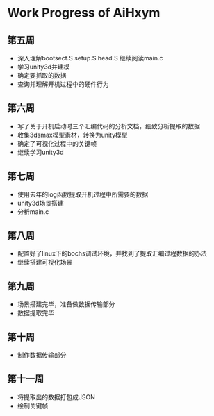 # Work Progress of AiHxym

## 第五周

* 深入理解bootsect.S setup.S head.S 继续阅读main.c
* 学习unity3d并建模
* 确定要抓取的数据
* 查询并理解开机过程中的硬件行为

## 第六周

* 写了关于开机启动时三个汇编代码的分析文档，细致分析提取的数据
* 收集3dsmax模型素材，转换为unity模型
* 确定了可视化过程中的关键帧
* 继续学习unity3d

## 第七周

* 使用去年的log函数提取开机过程中所需要的数据
* unity3d场景搭建
* 分析main.c

## 第八周

* 配置好了linux下的bochs调试环境，并找到了提取汇编过程数据的办法
* 继续搭建可视化场景

## 第九周

* 场景搭建完毕，准备做数据传输部分
* 数据提取完毕

## 第十周

* 制作数据传输部分

## 第十一周

* 将提取出的数据打包成JSON
* 绘制关键帧
